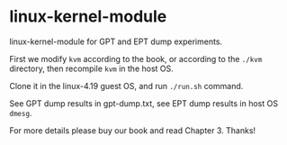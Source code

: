 # linux-kernel-module
linux-kernel-module for GPT and EPT dump experiments.

First we modify ``kvm`` according to the book, or according to the ``./kvm`` directory, then recompile ``kvm`` in the host OS.

Clone it in the linux-4.19 guest OS, and run ``./run.sh`` command.

See GPT dump results in gpt-dump.txt, see EPT dump results in host OS ``dmesg``.

For more details please buy our book and read Chapter 3. Thanks!
